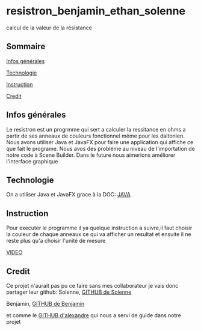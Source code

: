 # resistron_benjamin_ethan_solenne
calcul de la valeur de la résistance
## Sommaire
[Infos générales](#Infos_générales)

[Technologie](#Technologie)

[Instruction](#Instruction)

[Credit](#credit)


## Infos générales
Le resistron est un progrmme qui sert a calculer la ressitance en ohms a partir de ses anneaux de couleurs fonctionnel même pour les daltonien. Nous avons utiliser Java et JavaFX pour faire une application qui affiche ce que fait le programe. Nous avos des probléme au niveau de l'importation de notre code à Scene Builder. Dans le future nous aimerions améliorer l'interface graphique  

## Technologie
On a utiliser Java et JavaFX grace à la DOC:
[JAVA](https://docs.oracle.com/en/applications/)

## Instruction
Pour executer le programme il ya quelque instruction a suivre,il faut choisir la couleur de chaque anneaux ce qui va afficher un resultat et ensuite il ne reste plus qu'a choisir l'unité de mesure 

[VIDEO](https://www.youtube.com/watch?v=nxbudftM6lw)

## Credit 
Ce projet n'aurait pas pu ce faire sans mes collaborateur je vais donc partager leur github:
Solenne, [GITHUB de Solenne](https://github.com/SolenneCAP)

Benjamin, [GITHUB de Benjamin](https://github.com/BenjaminGetin)

et comme le [GITHUB d'alexandre](https://github.com/adermont) qui nous a servi de guide dans notre projet



